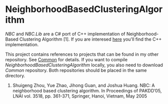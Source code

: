 # NeighborhoodBasedClusteringAlgorithm
*NBC* and *NBC.Lib* are a C# port of C++ implementation of Neighborhood-Based Clustering Algorithm [1]. 
If you are interesed [here](https://github.com/misiek1984/NBC) you'll find the C++ implementation.

This project contains references to projects that can be found in my other repository. 
See [Common](https://github.com/misiek1984/Common) for details.
If you want to compile *NeighborhoodBasedClusteringAlgorithm* locally, you also need to download *Common* repository.
Both repositories should be placed in the same directory.


1. Shuigeng Zhou, Yue Zhao, Jihong Guan, and Joshua Huang. NBC: A neighborhood based clustering algorithm. In
Proceedings of PAKDD’05, LNAI vol. 3518, pp. 361-371, Springer, Hanoi, Vietnam, May 2005

